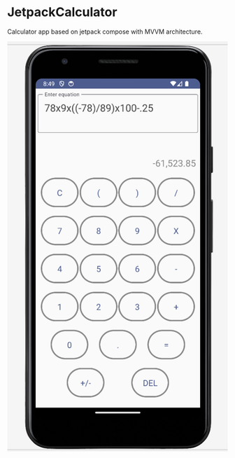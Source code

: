 # JetpackCalculator
Calculator app based on jetpack compose with MVVM architecture.

![Calculator app](sreenshot.png)
